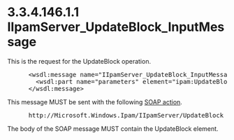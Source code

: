 <html dir="LTR" xmlns:mshelp="http://msdn.microsoft.com/mshelp" xmlns:ddue="http://ddue.schemas.microsoft.com/authoring/2003/5" xmlns:xlink="http://www.w3.org/1999/xlink" xmlns:tool="http://www.microsoft.com/tooltip">
 <body>
 <div id="header">
 <h1 class="heading">3.3.4.146.1.1 IIpamServer_UpdateBlock_InputMessage</h1>
 </div>
 <div id="mainSection">
 <div id="mainBody">
 <div id="allHistory" class="saveHistory"></div>
 <div id="sectionSection0" class="section" name="collapseableSection">
 

<p>This is the request for the UpdateBlock operation.</p>

<dl>
<dd>
<div><pre> &lt;wsdl:message name=&quot;IIpamServer_UpdateBlock_InputMessage&quot;&gt;
   &lt;wsdl:part name=&quot;parameters&quot; element=&quot;ipam:UpdateBlock&quot; /&gt;
 &lt;/wsdl:message&gt;
</pre></div>
</dd></dl>

<p>This message MUST be sent with the following <a href="21b4a631-8f28-420f-822f-c5f879d5046e.md#gt_c1358651-96c1-4ce0-8e1f-b0b7a94145e3">SOAP action</a>.</p>

<dl>
<dd>
<div><pre> http://Microsoft.Windows.Ipam/IIpamServer/UpdateBlock
</pre></div>
</dd></dl>

<p>The body of the SOAP message MUST contain the UpdateBlock
element.</p>


 </div>
 </div>
 </div>
 </body>
</html>